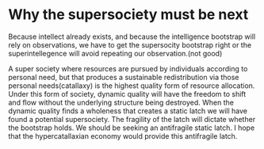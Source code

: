 # Why the supersociety must be next

Because intellect already exists, and because the intelligence bootstrap will rely on observations, we have to get the supersocity bootstrap right or the superintellegence will avoid repeating our observation.(not good)


A super society where resources are pursued by individuals according to personal need, but that produces a sustainable redistribution via those personal needs(catallaxy) is the highest quality form of resource allocation.  Under this form of society, dynamic quality will have the freedom to shift and flow without the underlying structure being destroyed.  When the dynamic quality finds a wholeness that creates a static latch we will have found a potential supersociety.  The fragility of the latch will dictate whether the bootstrap holds.  We should be seeking an antifragile static latch.  I hope that the hypercatallaxian economy would provide this antifragile latch.
